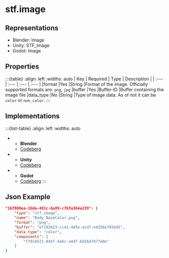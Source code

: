 # stf.image

## Representations
* Blender: Image
* Unity: STF_Image
* Godot: Image

## Properties
:::{table}
:align: left
:widths: auto
| Key | Required | Type | Description |
| :--- | :--- | :--- | :--- |
|format |Yes |String |Format of the image. Officially supported formats are: `png`, `jpg`
|buffer |Yes |Buffer-ID |Buffer containing the image file
|data_type |No |String |Type of image data. As of not it can be `color` or `non_color`.
:::

## Implementations
:::{list-table}
:align: left
:widths: auto
*	- **Blender**
	- [Codeberg](https://codeberg.org/emperorofmars/stf_blender/src/branch/master/stfblender/stf_modules/core/stf_image/stf_image.py)
*	- **Unity**
	- [Codeberg](https://codeberg.org/emperorofmars/stf_unity/src/branch/master/Runtime/Modules/Modules_Core/STF_Image.cs)
*	- **Godot**
	- [Codeberg](https://codeberg.org/emperorofmars/stf_godot/src/branch/master/addons/stf_godot/modules/stf/STF_Image.gd)
:::


## Json Example
```json
"1bf800ea-1bda-491c-ba89-c7bfa364e239": {
	"type": "stf.image",
	"name": "Body_BaseColor.png",
	"format": "png",
	"buffer": "ef192623-cc41-445e-acd7-e435be793e95",
	"data_type": "color",
	"components": [
		"f79c8521-845f-4a6c-a44f-bd2647877e0e"
	]
}
```
